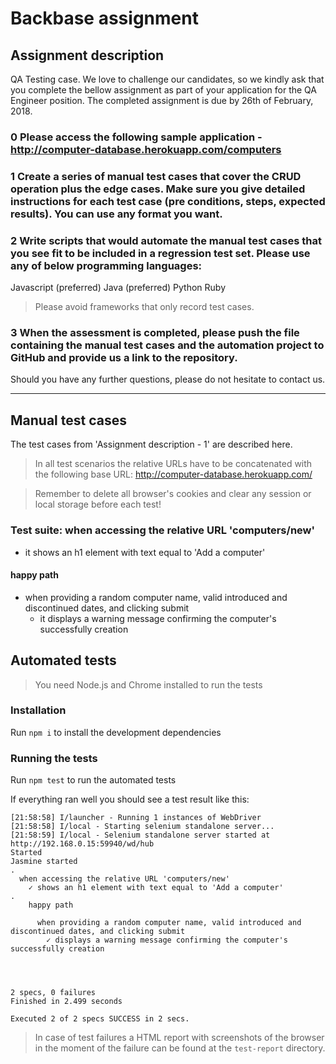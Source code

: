 # Backbase assignment

## Assignment description
QA Testing case.
We love to challenge our candidates, so we kindly ask that you complete the bellow assignment as part of your application for the QA Engineer position. The completed assignment is due by 26th of February, 2018.

### 0 Please access the following sample application - http://computer-database.herokuapp.com/computers

### 1 Create a series of manual test cases that cover the CRUD operation plus the edge cases. Make sure you give detailed instructions for each test case (pre conditions, steps, expected results). You can use any format you want.

### 2 Write scripts that would automate the manual test cases that you see fit to be included in a regression test set. Please use any of below programming languages:
Javascript (preferred)
Java (preferred)
Python Ruby

> Please avoid frameworks that only record test cases.

### 3 When the assessment is completed, please push the file containing the manual test cases and the automation project to GitHub and provide us a link to the repository.
Should you have any further questions, please do not hesitate to contact us.
___

## Manual test cases

The test cases from 'Assignment description - 1' are described here.

> In all test scenarios the relative URLs have to be concatenated with the following base URL: http://computer-database.herokuapp.com/

> Remember to delete all browser's cookies and clear any session or local storage before each test!

### Test suite: when accessing the relative URL 'computers/new'
- it shows an h1 element with text equal to 'Add a computer'
#### happy path
- when providing a random computer name, valid introduced and discontinued dates, and clicking submit
  - it displays a warning message confirming the computer's successfully creation

## Automated tests

> You need Node.js and Chrome installed to run the tests

### Installation

Run `npm i` to install the development dependencies

### Running the tests

Run `npm test` to run the automated tests

If everything ran well you should see a test result like this:
```
[21:58:58] I/launcher - Running 1 instances of WebDriver
[21:58:58] I/local - Starting selenium standalone server...
[21:58:59] I/local - Selenium standalone server started at http://192.168.0.15:59940/wd/hub
Started
Jasmine started
.
  when accessing the relative URL 'computers/new'
    ✓ shows an h1 element with text equal to 'Add a computer'
.
    happy path

      when providing a random computer name, valid introduced and discontinued dates, and clicking submit
        ✓ displays a warning message confirming the computer's successfully creation




2 specs, 0 failures
Finished in 2.499 seconds

Executed 2 of 2 specs SUCCESS in 2 secs.
```

>In case of test failures a HTML report with screenshots of the browser in the moment of the failure can be found at the `test-report` directory.
